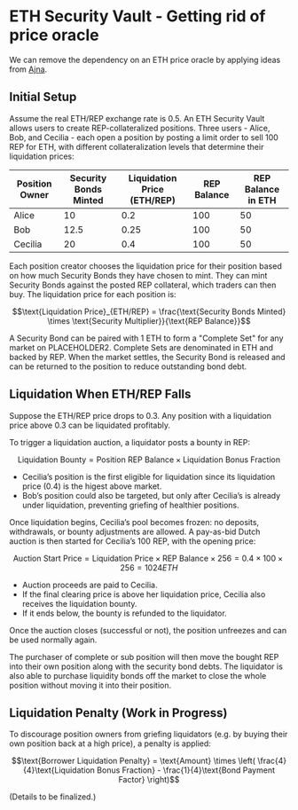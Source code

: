 # ETH Security Vault - Getting rid of price oracle

We can remove the dependency on an ETH price oracle by applying ideas from [Ajna](https://www.ajna.finance/pdf/Ajna_Protocol_Whitepaper_01-11-2024.pdf).

## Initial Setup

Assume the real ETH/REP exchange rate is 0.5. An ETH Security Vault allows users to create REP-collateralized positions. Three users - Alice, Bob, and Cecilia - each open a position by posting a limit order to sell 100 REP for ETH, with different collateralization levels that determine their liquidation prices:

| Position Owner | Security Bonds Minted | Liquidation Price (ETH/REP) | REP Balance | REP Balance in ETH |
| -------------- | --------------------- | --------------------------- | ----------- | ------------------ |
| Alice          | 10                    | 0.2                         | 100         | 50                 |
| Bob            | 12.5                  | 0.25                        | 100         | 50                 |
| Cecilia        | 20                    | 0.4                         | 100         | 50                 |

Each position creator chooses the liquidation price for their position based on how much Security Bonds they have chosen to mint. They can mint Security Bonds against the posted REP collateral, which traders can then buy. The liquidation price for each position is:

```math
\text{Liquidation Price}_{ETH/REP} = \frac{\text{Security Bonds Minted} \times \text{Security Multiplier}}{\text{REP Balance}}
```

A Security Bond can be paired with 1 ETH to form a "Complete Set" for any market on PLACEHOLDER2. Complete Sets are denominated in ETH and backed by REP. When the market settles, the Security Bond is released and can be returned to the position to reduce outstanding bond debt.

## Liquidation When ETH/REP Falls

Suppose the ETH/REP price drops to 0.3. Any position with a liquidation price above 0.3 can be liquidated profitably.

To trigger a liquidation auction, a liquidator posts a bounty in REP:

```math
\text{Liquidation Bounty} = \text{Position REP Balance} \times \text{Liquidation Bonus Fraction}
```

* Cecilia’s position is the first eligible for liquidation since its liquidation price (0.4) is the higest above market.
* Bob’s position could also be targeted, but only after Cecilia’s is already under liquidation, preventing griefing of healthier positions.

Once liquidation begins, Cecilia’s pool becomes frozen: no deposits, withdrawals, or bounty adjustments are allowed. A pay-as-bid Dutch auction is then started for Cecilia’s 100 REP, with the opening price:

```math
\text{Auction Start Price} = \text{Liquidation Price} \times \text{REP Balance} \times 256 = 0.4 \times 100 \times 256 = 1024 ETH
```

* Auction proceeds are paid to Cecilia.
* If the final clearing price is above her liquidation price, Cecilia also receives the liquidation bounty.
* If it ends below, the bounty is refunded to the liquidator.

Once the auction closes (successful or not), the position unfreezes and can be used normally again.

The purchaser of complete or sub position will then move the bought REP into their own position along with the security bond debts. The liquidator is also able to purchase liquidity bonds off the market to close the whole position without moving it into their position.

## Liquidation Penalty (Work in Progress)

To discourage position owners from griefing liquidators (e.g. by buying their own position back at a high price), a penalty is applied:

```math
\text{Borrower Liquidation Penalty} = \text{Amount} \times \left( \frac{4}{4}\text{Liquidation Bonus Fraction} - \frac{1}{4}\text{Bond Payment Factor} \right)
```

(Details to be finalized.)

